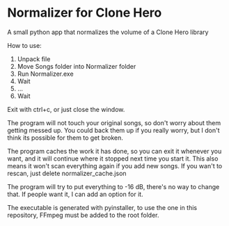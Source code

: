 # Normalizer for Clone Hero
A small python app that normalizes the volume of a Clone Hero library

How to use:

1. Unpack file
2. Move Songs folder into Normalizer folder
3. Run Normalizer.exe
4. Wait
5. ...
6. Wait

Exit with ctrl+c, or just close the window.

The program will not touch your original songs, so don't worry about them getting messed up. You could back them up if you really worry, but I don't think its possible for them to get broken.

The program caches the work it has done, so you can exit it whenever you want, and it will continue where it stopped next time you start it. This also means it won't scan everything again if you add new songs. If you wan't to rescan, just delete normalizer_cache.json

The program will try to put everything to -16 dB, there's no way to change that. If people want it, I can add an option for it.

The executable is generated with pyinstaller, to use the one in this repository, FFmpeg must be added to the root folder.
